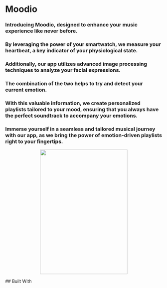 
# Moodio


### Introducing Moodio, designed to enhance your music experience like never before.
### By leveraging the power of your smartwatch, we measure your heartbeat, a key indicator of your physiological state. 
### Additionally, our app utilizes advanced image processing techniques to analyze your facial expressions. 
### The combination of the two helps to try and detect your current emotion. 
### With this valuable information, we create personalized playlists tailored to your mood, ensuring that you always have the perfect soundtrack to accompany your emotions. 
### Immerse yourself in a seamless and tailored musical journey with our app, as we bring the power of emotion-driven playlists right to your fingertips.
<p align="center">
<img src="https://github.com/chenpakman/Moodio-Server/assets/75912757/d397c435-c604-4745-a786-b0671376cdf5)https://github.com/chenpakman/Moodio-Server/assets/75912757/d397c435-c604-4745-a786-b0671376cdf5" width="280" height="400">
</p>
## Built With
